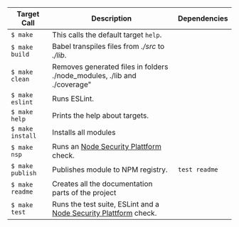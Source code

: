 Target Call | Description | Dependencies
---|---|---
`$ make` | This calls the default target `help`. |
`$ make build` | Babel transpiles files from _./src_ to _./lib_. |
`$ make clean` | Removes generated files in folders ./node_modules, ./lib and ./coverage" |
`$ make eslint` | Runs ESLint. |
`$ make help` | Prints the help about targets. |
`$ make install` | Installs all modules |
`$ make nsp` | Runs an [Node Security Plattform](https://nodesecurity.io/opensource) check. |
`$ make publish` | Publishes module to NPM registry. | `test readme`
`$ make readme` | Creates all the documentation parts of the project |
`$ make test` | Runs the test suite, ESLint and a [Node Security Plattform](https://nodesecurity.io/opensource) check. |
